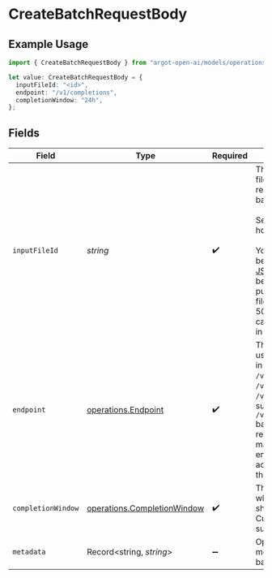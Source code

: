 # CreateBatchRequestBody

## Example Usage

```typescript
import { CreateBatchRequestBody } from "argot-open-ai/models/operations";

let value: CreateBatchRequestBody = {
  inputFileId: "<id>",
  endpoint: "/v1/completions",
  completionWindow: "24h",
};
```

## Fields

| Field                                                                                                                                                                                                                                                                                                                                                                           | Type                                                                                                                                                                                                                                                                                                                                                                            | Required                                                                                                                                                                                                                                                                                                                                                                        | Description                                                                                                                                                                                                                                                                                                                                                                     |
| ------------------------------------------------------------------------------------------------------------------------------------------------------------------------------------------------------------------------------------------------------------------------------------------------------------------------------------------------------------------------------- | ------------------------------------------------------------------------------------------------------------------------------------------------------------------------------------------------------------------------------------------------------------------------------------------------------------------------------------------------------------------------------- | ------------------------------------------------------------------------------------------------------------------------------------------------------------------------------------------------------------------------------------------------------------------------------------------------------------------------------------------------------------------------------- | ------------------------------------------------------------------------------------------------------------------------------------------------------------------------------------------------------------------------------------------------------------------------------------------------------------------------------------------------------------------------------- |
| `inputFileId`                                                                                                                                                                                                                                                                                                                                                                   | *string*                                                                                                                                                                                                                                                                                                                                                                        | :heavy_check_mark:                                                                                                                                                                                                                                                                                                                                                              | The ID of an uploaded file that contains requests for the new batch.<br/><br/>See [upload file](/docs/api-reference/files/create) for how to upload a file.<br/><br/>Your input file must be formatted as a [JSONL file](/docs/api-reference/batch/request-input), and must be uploaded with the purpose `batch`. The file can contain up to 50,000 requests, and can be up to 100 MB in size.<br/> |
| `endpoint`                                                                                                                                                                                                                                                                                                                                                                      | [operations.Endpoint](../../models/operations/endpoint.md)                                                                                                                                                                                                                                                                                                                      | :heavy_check_mark:                                                                                                                                                                                                                                                                                                                                                              | The endpoint to be used for all requests in the batch. Currently `/v1/chat/completions`, `/v1/embeddings`, and `/v1/completions` are supported. Note that `/v1/embeddings` batches are also restricted to a maximum of 50,000 embedding inputs across all requests in the batch.                                                                                                |
| `completionWindow`                                                                                                                                                                                                                                                                                                                                                              | [operations.CompletionWindow](../../models/operations/completionwindow.md)                                                                                                                                                                                                                                                                                                      | :heavy_check_mark:                                                                                                                                                                                                                                                                                                                                                              | The time frame within which the batch should be processed. Currently only `24h` is supported.                                                                                                                                                                                                                                                                                   |
| `metadata`                                                                                                                                                                                                                                                                                                                                                                      | Record<string, *string*>                                                                                                                                                                                                                                                                                                                                                        | :heavy_minus_sign:                                                                                                                                                                                                                                                                                                                                                              | Optional custom metadata for the batch.                                                                                                                                                                                                                                                                                                                                         |